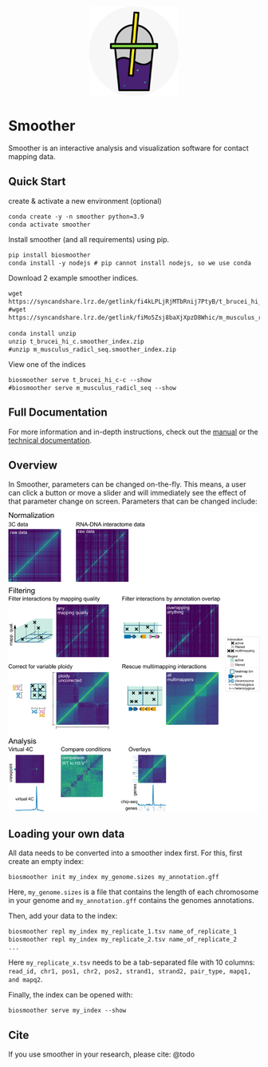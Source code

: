 <p align="center">
    <img src="./biosmoother/static/favicon.png" width="180">
</p>

# Smoother

Smoother is an interactive analysis and visualization software for contact mapping data. 

## Quick Start

create & activate a new environment (optional)
```
conda create -y -n smoother python=3.9
conda activate smoother
```

Install smoother (and all requirements) using pip.
```
pip install biosmoother
conda install -y nodejs # pip cannot install nodejs, so we use conda
```

Download 2 example smoother indices.
```
wget https://syncandshare.lrz.de/getlink/fi4kLPLjRjMTbRnij7PtyB/t_brucei_hi_c.smoother_index.zip
#wget https://syncandshare.lrz.de/getlink/fiMo5Zsj8baXjXpzD8Whic/m_musculus_radicl_seq.smoother_index.zip

conda install unzip
unzip t_brucei_hi_c.smoother_index.zip
#unzip m_musculus_radicl_seq.smoother_index.zip
```

View one of the indices
```
biosmoother serve t_brucei_hi_c-c --show
#biosmoother serve m_musculus_radicl_seq --show
```

## Full Documentation

For more information and in-depth instructions, check out the [manual](https://github.com/Siegel-Lab/BioSmoother/blob/master/docs_conf/Manual.md "Manual") or the [technical documentation](https://biosmoother.readthedocs.io/ "Technical Documentation").

## Overview

In Smoother, parameters can be changed on-the-fly.
This means, a user can click a button or move a slider and will immediately see the effect of that parameter change on screen.
Parameters that can be changed include:

<img src="./docs_conf/static/all_features.gif">

## Loading your own data

All data needs to be converted into a smoother index first.
For this, first create an empty index:
```
biosmoother init my_index my_genome.sizes my_annotation.gff
```
Here, `my_genome.sizes` is a file that contains the length of each chromosome in your genome and `my_annotation.gff` contains the genomes annotations.

Then, add your data to the index:
```
biosmoother repl my_index my_replicate_1.tsv name_of_replicate_1
biosmoother repl my_index my_replicate_2.tsv name_of_replicate_2
...
```
Here `my_replicate_x.tsv` needs to be a tab-separated file with 10 columns: `read_id, chr1, pos1, chr2, pos2, strand1, strand2, pair_type, mapq1, and mapq2`.

Finally, the index can be opened with:
```
biosmoother serve my_index --show
```

## Cite

If you use smoother in your research, please cite:
@todo
